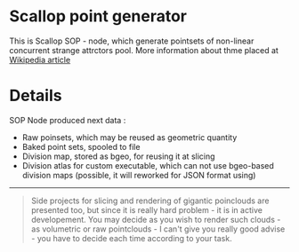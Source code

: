 # Scallop point generator #

This is Scallop SOP - node, which generate pointsets of non-linear concurrent strange attrctors pool. More information about thme placed at [Wikipedia article](http://en.wikipedia.org/wiki/Fractal_flame)


# Details #

SOP Node produced next data :
  * Raw poinsets, which may be reused as geometric quantity
  * Baked point sets, spooled to file
  * Division map, stored as bgeo, for reusing it at slicing
  * Division atlas for custom executable, which can not use bgeo-based division maps (possible, it will reworked for JSON format using)

---
> Side projects for slicing and rendering of gigantic poinclouds are presented too, but since it is really hard problem - it is in active developement. You may decide as you wish to render such clouds - as volumetric or raw pointclouds - I can't give you really good advise - you have to decide each time according to your task.
